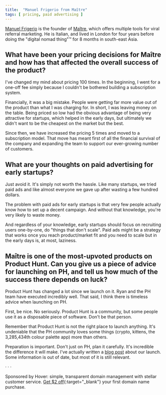 ```yaml
---
title:  "Manuel Frigerio from Maître"
tags: [ pricing, paid advertising ]
---
```


[Manuel Frigerio](https://manuel.friger.io/) is the founder of [Maître](https://maitreapp.co/), which offers multiple tools for viral referral marketing. He is Italian, and lived in London for four years before doing the "digital nomad thing"™ for 8 months in south-east Asia.

## What have been your pricing decisions for Maître and how has that affected the overall success of the product?

I've changed my mind about pricing 100 times. In the beginning, I went for a one-off fee simply because I couldn't be bothered building a subscription system.

Financially, it was a big mistake. People were getting far more value out of the product than what I was charging for. In short, I was leaving money on the table. Being priced so low had the obvious advantage of being very attractive for startups, which helped in the early days, but ultimately we didn't want to be the cheapest on the market but the best.

Since then, we have increased the pricing 5 times and moved to a subscription model. That move has meant first of all the financial survival of the company and expanding the team to support our ever-growing number of customers.

## What are your thoughts on paid advertising for early startups?

Just avoid it. It's simply not worth the hassle. Like many startups, we tried paid ads and like almost everyone we gave up after wasting a few hundred dollars.

The problem with paid ads for early startups is that very few people actually know how to set up a decent campaign. And without that knowledge, you're very likely to waste money.

And regardless of your knowledge, early startups should focus on recruiting users one-by-one, do "things that don't scale". Paid ads might be a strategy that works once you reach product/market fit and you need to scale but in the early days is, at most, laziness.

## Maître is one of the most-upvoted products on Product Hunt. Can you give us a piece of advice for launching on PH, and tell us how much of the success there depends on luck?

Product Hunt has changed a lot since we launch on it. Ryan and the PH team have executed incredibly well. That said, I think there is timeless advice when launching on PH.

First, be nice. No seriously. Product Hunt is a community, but some people use it as a disposable piece of software. Don't be that person.

Remember that Product Hunt is not the right place to launch anything. It's undeniable that the PH community loves some things (crypto, kittens, the 3,285,434th colour palette app) more than others.

Preparation is important. Don't just on PH, plan it carefully. It's incredible the difference it will make. I've actually written a [blog post](https://manuel.friger.io/blog/product-hunt) about our launch. Some information is out of date, but most of it is still relevant.

&middot; &middot; &middot;

Sponsored by Hover: simple, transparent domain management with stellar customer service. [Get $2 off](https://hover.com/l2rAubkA){:target="_blank"} your first domain name purchase.